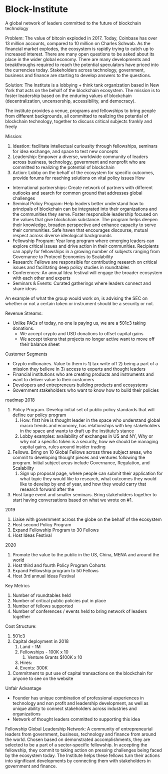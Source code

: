 # Block-Institute
A global network of leaders committed to the future of blockchain technology

Problem: 
The value of bitcoin exploded in 2017.  Today, Coinbase has over 13 million accounts, compared to 10 million on Charles Schwab. As the financial market explodes, the ecosystem is rapidly trying to catch up to increased interest. There are many open questions to be asked about its place in the wider global economy. There are many developments and breakthroughs required to reach the potential speculators have priced into the currencies today. Stakeholders across technology, government, business and finance are starting to develop answers to the questions. 

Solution: The Institute is a lobbying + think tank organization based in New York that acts on the behalf of the blockchain ecosystem. The mission is to foster leadership based on the enduring values of blockchain (decentralization, uncensorship, accessibility, and democracy). 

The institute provides a venue, programs and fellowships to bring people from different backgrounds, all committed to realizing the potential of blockchain technology, together to discuss critical subjects frankly and freely 

Mission:
1. Ideation: facilitate intellectual curiousity through fellowships, seminars for idea exchange, and space to test new concepts
2. Leadership: Empower a diverse, worldwide community of leaders across business, technology, government and nonprofit who are committed to realizing the potential of blockchain
3. Action: Lobby on the behalf of the ecosystem for specific outcomes, provide forums for reaching solutions on vital policy issues 
How 
* International partnerships: Create network of partners with different outlooks and search for common ground that addresses global challenges 
* Seminal Policy Program: Help leaders better understand how to principals of blockchain can be integrated into their organizations and the communities they serve. Foster responsible leadership focused on the  values that give blockchain substance. The program helps deepen their knowledge, broaden perspective and enhance capacity to serve their communities. Safe haven that encourages discourse, mutual respect across diverse ideological backgrounds 
* Fellowship Program: Year long program where emerging leaders can explore critical issues and drive action in their communities. Recipients can apply for fellowships in a growing number of subjects ranging from Governance to Protocol Economics to Scalability
* Research: Fellows are responsible for contributing research on critical issues and facilitating deep policy studies in roundtables 
* Conferences: An annual Idea festival will engage the broader ecosystem with each other and experts 
* Seminars & Events: Curated gatherings where leaders connect and share ideas


An example of what the group would work on, is advising the SEC on whether or not a certain token or instrument should be a security or not. 

Revenue Streams:
* Unlike PACs of today, no one is paying us, we are a 501c3 taking donations.
    * We accept crypto and USD donations to offset capital gains
    * We accept tokens that projects no longer active want to move off their balance sheet

Customer Segments 
* Crypto millionaires. Value to them is 1) tax write off 2) being a part of a mission they believe in 3) access to experts and thought leaders 
* Financial institutions who are creating products and instruments and want to deliver value to their customers
* Developers and entrepreneurs building products and ecosystems
* Government stakeholders who want to know how to build their policies 

roadmap
2018 
1. Policy Program. Develop initial set of public policy standards that will define our policy program 
    1. How: first hire is thought leader in the space who understand global macro trends and economy, has relationships with key stakeholders in the space and wants to draft up the institute’s stance 
    2. Lobby examples: availability of exchanges in US and NY, Why or why not a specific token is a security, how we should be managing capital gains, rules around insider trading 
2. Fellows. Bring on 10 Global Fellows across three subject areas, who commit to developing thought pieces and ventures following the program. Initial subject areas include Governance, Regulation, and Scalability
    1. Sign up proposal page, where people can submit their application for what topic they would like to research, what outcomes they would like to develop by end of year, and how they would carry that research forward after the 
3. Host large event and smaller seminars. Bring stakeholders together to start having conversations based on what we wrote on #1.

2019
1. Liaise with government across the globe on the behalf of the ecosystem
2. Host second Policy Program 
3. Expand Fellowship Program to 30 Fellows
4. Host Ideas Festival 

2020
1. Promote the value to the public in the US, China, MENA and around the world 
2. Host third and fourth Policy Program Cohorts
3. Expand Fellowship program to 50 Fellows
4. Host 3rd annual Ideas Festival

Key Metrics
1. Number of roundtables held
2. Number of critical public policies put in place
3. Number of fellows supported
4. Number of conferences / events held to bring network of leaders together 

Cost Structure:
1. 501c3
2. Capital deployment in 2018
    1. Land - 1M
    2. Fellowships - 100K x 10 
        1. Venture Grants $100K x 10
    3. Hires: 
    4. Events: 300K
3. Commitment to put use of capital transactions on the blockchain for anyone to see on the website 

Unfair Advantage
* Founder has unique combination of professional experiences in technology and non profit and leadership development, as well as unique ability to connect stakeholders across industries and organizations 
* Network of thought leaders committed to supporting this idea

Fellowship
Global Leadership Network: A community of entrepreneurial leaders from government, business, technology and finance from around the world. Chosen based on demonstrated accomplishments, they are selected to be a part of a sector-specific fellowship. In accepting the fellowship, they commit to taking action on pressing challenges being faced by the ecosystem today. The Institute helps these fellows turn their actions into significant developments by connecting them  with stakeholders in government and finance.
